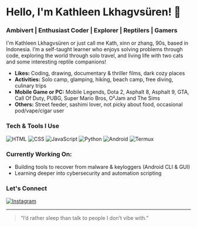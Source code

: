 # Hello, I'm Kathleen Lkhagvsüren! 👋

### Ambivert | Enthusiast Coder | Explorer | Reptilers | Gamers

I'm Kathleen Lkhagvsüren or just call me Kath, xinn or zhang, 90s, based in Indonesia. I’m a self-taught learner who enjoys solving problems through code, exploring the world through solo travel, and living life with two cats and some interesting reptile companions!

- **Likes:** Coding, drawing, documentary & thriller films, dark cozy places
- **Activities:** Solo camp, glamping, hiking, beach camp, free diving, culinary trips
- **Mobile Game or PC:** Mobile Legends, Dota 2, Asphalt 8, Asphalt 9, GTA, Call Of Duty, PUBG, Super Mario Bros, O²Jam and The Sims
- **Others:** Street feeder, sashimi lover, not picky about food, occasional pod/vape/cigar user

### Tech & Tools I Use
![HTML](https://img.shields.io/badge/-HTML5-E34F26?style=flat&logo=html5&logoColor=white)
![CSS](https://img.shields.io/badge/-CSS3-1572B6?style=flat&logo=css3)
![JavaScript](https://img.shields.io/badge/-JavaScript-F7DF1E?style=flat&logo=javascript&logoColor=black)
![Python](https://img.shields.io/badge/-Python-3776AB?style=flat&logo=python&logoColor=white)
![Android](https://img.shields.io/badge/-Android-3DDC84?style=flat&logo=android)
![Termux](https://img.shields.io/badge/-Termux-black?style=flat&logo=linux)

### Currently Working On:
- Building tools to recover from malware & keyloggers (Android CLI & GUI)
- Learning deeper into cybersecurity and automation scripting

### Let's Connect
[![Instagram](https://img.shields.io/badge/-Instagram-E4405F?style=flat&logo=instagram&logoColor=white)](https://instagram.com/lzhxin)

---

> “I’d rather sleep than talk to people I don’t vibe with.”
